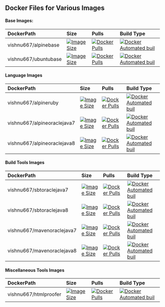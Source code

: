 ## Docker Files for Various Images

#### Base Images:

| DockerPath           | Size                                                                                                                                       | Pulls                                                                                                                                         | Build Type |
|:---------------------|:-------------------------------------------------------------------------------------------------------------------------------------------|:----------------------------------------------------------------------------------------------------------------------------------------------|:-|
| vishnu667/alpinebase | [![Image Size](https://images.microbadger.com/badges/image/vishnu667/alpinebase.svg)](https://microbadger.com/images/vishnu667/alpinebase) | [![Docker Pulls](https://img.shields.io/docker/pulls/vishnu667/alpinebase.svg?maxAge=2592000)](https://hub.docker.com/r/vishnu667/alpinebase) | [![Docker Automated buil](https://img.shields.io/docker/automated/vishnu667/alpinebase.svg?maxAge=2592000)](https://hub.docker.com/r/vishnu667/alpinebase) |
| vishnu667/ubuntubase | [![Image Size](https://images.microbadger.com/badges/image/vishnu667/ubuntubase.svg)](https://microbadger.com/images/vishnu667/ubuntubase) | [![Docker Pulls](https://img.shields.io/docker/pulls/vishnu667/ubuntubase.svg?maxAge=2592000)](https://hub.docker.com/r/vishnu667/ubuntubase) | [![Docker Automated buil](https://img.shields.io/docker/automated/vishnu667/ubuntubase.svg?maxAge=2592000)](https://hub.docker.com/r/vishnu667/ubuntubase) |

#### Language Images

| DockerPath                  | Size                                                                                                                                                     | Pulls                                                                                                                                                       | Build Type |
|:----------------------------|:---------------------------------------------------------------------------------------------------------------------------------------------------------|:------------------------------------------------------------------------------------------------------------------------------------------------------------|:-|
| vishnu667/alpineruby        | [![Image Size](https://images.microbadger.com/badges/image/vishnu667/alpineruby.svg)](https://microbadger.com/images/vishnu667/alpineruby)               | [![Docker Pulls](https://img.shields.io/docker/pulls/vishnu667/alpineruby.svg?maxAge=2592000)](https://hub.docker.com/r/vishnu667/alpineruby)               | [![Docker Automated buil](https://img.shields.io/docker/automated/vishnu667/alpineruby.svg?maxAge=2592000)](https://hub.docker.com/r/vishnu667/alpineruby) |
| vishnu667/alpineoraclejava7 | [![Image Size](https://images.microbadger.com/badges/image/vishnu667/alpineoraclejava7.svg)](https://microbadger.com/images/vishnu667/alpineoraclejava7) | [![Docker Pulls](https://img.shields.io/docker/pulls/vishnu667/alpineoraclejava7.svg?maxAge=2592000)](https://hub.docker.com/r/vishnu667/alpineoraclejava7) | [![Docker Automated buil](https://img.shields.io/docker/automated/vishnu667/alpineoraclejava7.svg?maxAge=2592000)](https://hub.docker.com/r/vishnu667/alpineoraclejava7) |
| vishnu667/alpineoraclejava8 | [![Image Size](https://images.microbadger.com/badges/image/vishnu667/alpineoraclejava8.svg)](https://microbadger.com/images/vishnu667/alpineoraclejava8) | [![Docker Pulls](https://img.shields.io/docker/pulls/vishnu667/alpineoraclejava8.svg?maxAge=2592000)](https://hub.docker.com/r/vishnu667/alpineoraclejava8) | [![Docker Automated buil](https://img.shields.io/docker/automated/vishnu667/alpineoraclejava8.svg?maxAge=2592000)](https://hub.docker.com/r/vishnu667/alpineoraclejava8) |

#### Build Tools Images

| DockerPath                 | Size                                                                                                                                                   | Pulls                                                                                                                                                     | Build Type |
|:---------------------------|:-------------------------------------------------------------------------------------------------------------------------------------------------------|:----------------------------------------------------------------------------------------------------------------------------------------------------------|:-|
| vishnu667/sbtoraclejava7   | [![Image Size](https://images.microbadger.com/badges/image/vishnu667/sbtoraclejava7.svg)](https://microbadger.com/images/vishnu667/sbtoraclejava7)     | [![Docker Pulls](https://img.shields.io/docker/pulls/vishnu667/sbtoraclejava7.svg?maxAge=2592000)](https://hub.docker.com/r/vishnu667/sbtoraclejava7)     | [![Docker Automated buil](https://img.shields.io/docker/automated/vishnu667/sbtoraclejava7.svg?maxAge=2592000)](https://hub.docker.com/r/vishnu667/sbtoraclejava7) |
| vishnu667/sbtoraclejava8   | [![Image Size](https://images.microbadger.com/badges/image/vishnu667/sbtoraclejava8.svg)](https://microbadger.com/images/vishnu667/sbtoraclejava8)     | [![Docker Pulls](https://img.shields.io/docker/pulls/vishnu667/sbtoraclejava8.svg?maxAge=2592000)](https://hub.docker.com/r/vishnu667/sbtoraclejava8)     | [![Docker Automated buil](https://img.shields.io/docker/automated/vishnu667/sbtoraclejava8.svg?maxAge=2592000)](https://hub.docker.com/r/vishnu667/sbtoraclejava8) |
| vishnu667/mavenoraclejava7 | [![Image Size](https://images.microbadger.com/badges/image/vishnu667/mavenoraclejava7.svg)](https://microbadger.com/images/vishnu667/mavenoraclejava7) | [![Docker Pulls](https://img.shields.io/docker/pulls/vishnu667/mavenoraclejava7.svg?maxAge=2592000)](https://hub.docker.com/r/vishnu667/mavenoraclejava7) | [![Docker Automated buil](https://img.shields.io/docker/automated/vishnu667/mavenoraclejava7.svg?maxAge=2592000)](https://hub.docker.com/r/vishnu667/mavenoraclejava7) |
| vishnu667/mavenoraclejava8 | [![Image Size](https://images.microbadger.com/badges/image/vishnu667/mavenoraclejava8.svg)](https://microbadger.com/images/vishnu667/mavenoraclejava8) | [![Docker Pulls](https://img.shields.io/docker/pulls/vishnu667/mavenoraclejava8.svg?maxAge=2592000)](https://hub.docker.com/r/vishnu667/mavenoraclejava8) | [![Docker Automated buil](https://img.shields.io/docker/automated/vishnu667/mavenoraclejava8.svg?maxAge=2592000)](https://hub.docker.com/r/vishnu667/mavenoraclejava8) |


#### Miscellaneous Tools Images

| DockerPath            | Size                                                                                                                                         | Pulls                                                                                                                                           | Build Type |
|:----------------------|:---------------------------------------------------------------------------------------------------------------------------------------------|:------------------------------------------------------------------------------------------------------------------------------------------------|:-|
| vishnu667/htmlproofer | [![Image Size](https://images.microbadger.com/badges/image/vishnu667/htmlproofer.svg)](https://microbadger.com/images/vishnu667/htmlproofer) | [![Docker Pulls](https://img.shields.io/docker/pulls/vishnu667/htmlproofer.svg?maxAge=2592000)](https://hub.docker.com/r/vishnu667/htmlproofer) | [![Docker Automated buil](https://img.shields.io/docker/automated/vishnu667/htmlproofer.svg?maxAge=2592000)](https://hub.docker.com/r/vishnu667/htmlproofer) |
